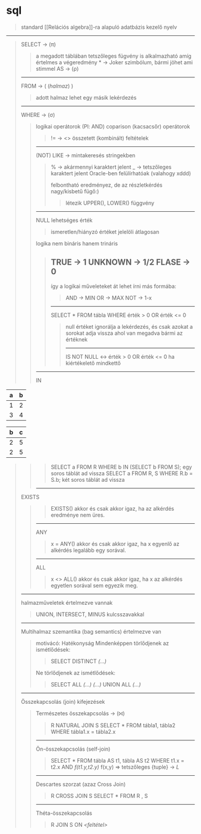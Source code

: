 # sql

> standard \[[Relációs algebra]\]-ra alapuló adatbázis kezelő nyelv

______________________________________________________________________

> SELECT -> (π)
>
> > a megadott táblában tetszőleges fügvény is alkalmazható amíg értelmes a végeredmény
> > \* -> Joker szimbólum, bármi jöhet ami stimmel
> > AS -> (ρ)
>
> ______________________________________________________________________
>
> FROM -> ( (*halmaz*) )
>
> > adott halmaz lehet egy másik lekérdezés
>
> ______________________________________________________________________
>
> WHERE -> (σ)
>
> > logikai operátorok (Pl: AND)
> > coparison (kacsacsőr) operátorok
> >
> > > != -> \<>
> > > összetett (kombinált) feltételek
> >
> > ______________________________________________________________________
> >
> > (NOT) LIKE -> mintakeresés stringekben
> >
> > > % -> akármennyi karaktert jelent _ ->
> > > tetszőleges karaktert jelent Oracle-ben felülírhatóak (valahogy xddd)
> > >
> > > felbontható eredményez, de az részletkérdés
> > > nagy/kisbetű fügő:)
> > >
> > > > létezik UPPER(), LOWER() függvény
> >
> > ______________________________________________________________________
> >
> > NULL lehetséges érték
> >
> > > ismeretlen/hiányzó értéket jelelöli átlagosan
> >
> > logika nem bináris hanem trináris
> >
> > > ## TRUE -> 1 UNKNOWN -> 1/2 FLASE -> 0
> > >
> > > így a logikai műveleteket át lehet írni más formába:
> > >
> > > > AND -> MIN
> > > > OR -> MAX
> > > > NOT -> 1-x
> > >
> > > ______________________________________________________________________
> > >
> > > SELECT * FROM tábla WHERE érték > 0 OR érték \<= 0
> > >
> > > > null értéket ignorálja a lekérdezés, és csak azokat a sorokat adja vissza
> > > > ahol van megadva bármi az értéknek
> > > >
> > > > ______________________________________________________________________
> > > >
> > > > IS NOT NULL \<-> érték > 0 OR érték \<= 0 ha kiértékelető mindkettő
> >
> > ______________________________________________________________________
> >
> > IN
> >
> > >

| a | b |
| --- | --- |
| 1 | 2 |
| 3 | 4 |

> > >

| b | c |
| --- | --- |
| 2 | 5 |
| 2 | 5 |

> > > SELECT a FROM R WHERE b IN (SELECT b FROM S); egy soros táblát ad vissza
> > > SELECT a FROM R, S WHERE R.b = S.b; két soros táblát ad vissza
> >
> > ______________________________________________________________________
>
> EXISTS
>
> > > EXISTS() akkor és csak akkor igaz, ha az alkérdés eredménye nem üres.
> >
> > ______________________________________________________________________
> >
> > ANY
> >
> > > x = ANY() akkor és csak akkor igaz, ha x egyenlő az alkérdés legalább egy sorával.
> >
> > ______________________________________________________________________
> >
> > ALL
> >
> > > x \<> ALL() akkor és csak akkor igaz,
> > > ha x az alkérdés egyetlen sorával sem egyezik meg.
>
> ______________________________________________________________________
>
> halmazműveletek értelmezve vannak
>
> > UNION, INTERSECT, MINUS kulcsszavakkal
>
> ______________________________________________________________________
>
> Multihalmaz szemantika (bag semantics) értelmezve van
>
> > motivácó: Hatékonyság
> > Mindenképpen törlődjenek az ismétlődések:
> >
> > > SELECT DISTINCT *(...)*
> >
> > Ne törlődjenek az ismétlődések:
> >
> > > SELECT ALL *(...)*
> > > *(...)* UNION ALL *(...)*
>
> ______________________________________________________________________
>
> Összekapcsolás (join) kifejezések
>
> > Természetes összekapcsolás -> (⨝)
> >
> > > R NATURAL JOIN S
> > > SELECT * FROM tábla1, tábla2 WHERE tábla1.x = tábla2.x
> >
> > ______________________________________________________________________
> >
> > Ön-összekapcsolás (self-join)
> >
> > > SELECT * FROM tábla AS t1, tábla AS t2 WHERE t1.x = t2.x AND *f(t1.y,t2.y)*
> > > f(x,y) => tetszőleges {tuple} -> *L*
> >
> > ______________________________________________________________________
> >
> > Descartes szorzat (azaz Cross Join)
> >
> > > R CROSS JOIN S
> > > SELECT * FROM R , S
> >
> > ______________________________________________________________________
> >
> > Théta-összekapcsolás
> >
> > > R JOIN S ON *\<feltétel>*
